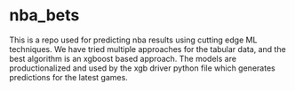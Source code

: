 # nba_bets

This is a repo used for predicting nba results using cutting edge ML techniques. We have tried multiple approaches for the tabular data, and the best algorithm is an xgboost based approach. The models are productionalized and used by the xgb driver python file which generates predictions for the latest games.
